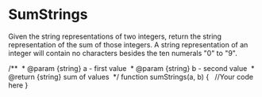 # SumStrings

Given the string representations of two integers, return the string representation of the sum of those integers.
A string representation of an integer will contain no characters besides the ten numerals "0" to "9".

/**
 * @param {string} a - first value
 * @param {string} b - second value
 * @return {string} sum of values
 */
function sumStrings(a, b)
{
  //Your code here
}
